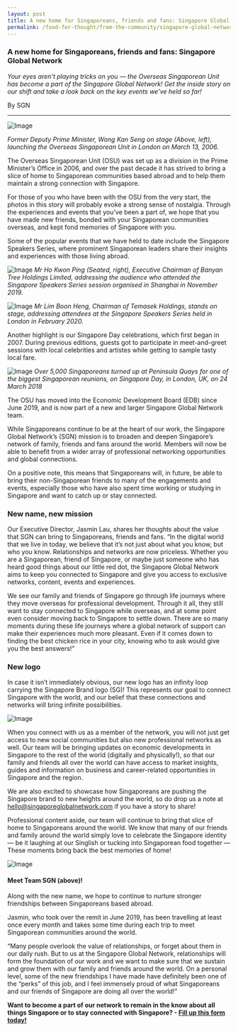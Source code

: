 ```yaml
---
layout: post
title: A new home for Singaporeans, friends and fans: Singapore Global Network
permalink: /food-for-thought/from-the-community/singapore-global-network
---
```


### A new home for Singaporeans, friends and fans: Singapore Global Network

_Your eyes aren’t playing tricks on you — the Overseas Singaporean Unit has become a part of the Singapore Global Network! Get the inside story on our shift and take a look back on the key events we’ve held so far!_

By SGN
<hr>

![Image](/images/stories/2020/Feb/sgn1.jpg)

_Former Deputy Prime Minister, Wong Kan Seng on stage (Above, left), launching the Overseas Singaporean Unit in London on March 13, 2006._

The Overseas Singaporean Unit (OSU) was set up as a division in the Prime Minister’s Office in 2006, and over the past decade it has strived to bring a slice of home to Singaporean communities based abroad and to help them maintain a strong connection with Singapore. 

For those of you who have been with the OSU from the very start, the photos in this story will probably evoke a strong sense of nostalgia. Through the experiences and events that you’ve been a part of, we hope that you have made new friends, bonded with your Singaporean communities overseas, and kept fond memories of Singapore with you.

Some of the popular events that we have held to date include the Singapore Speakers Series, where prominent Singaporean leaders share their insights and experiences with those living abroad. 

![Image](/images/stories/2020/Feb/sgn2.jpg)
_Mr Ho Kwon Ping (Seated, right), Executive Chairman of Banyan Tree Holdings Limited, addressing the audience who attended the Singapore Speakers Series session organised in Shanghai in November 2019._

![Image](/images/stories/2020/Feb/sgn3.jpg)
_Mr Lim Boon Heng, Chairman of Temasek Holdings, stands on stage, addressing attendees at the Singapore Speakers Series held in London in February 2020._

Another highlight is our Singapore Day celebrations, which first began in 2007. During previous editions, guests got to participate in meet-and-greet sessions with local celebrities and artistes while getting to sample tasty local fare.

![Image](/images/stories/2020/Feb/sgn4.jpg)
_Over 5,000 Singaporeans turned up at Peninsula Quays for one of the biggest Singaporean reunions, on Singapore Day, in London, UK, on 24 March 2018_

The OSU has moved into the Economic Development Board (EDB) since June 2019, and is now part of a new and larger Singapore Global Network team. 

While Singaporeans continue to be at the heart of our work, the Singapore Global Network’s (SGN) mission is to broaden and deepen Singapore’s network of family, friends and fans around the world.  Members will now be able to benefit from a wider array of professional networking opportunities and global connections.  

On a positive note, this means that Singaporeans will, in future, be able to bring their non-Singaporean friends to many of the engagements and events, especially those who have also spent time working or studying in Singapore and want to catch up or stay connected. 

### New name, new mission
Our Executive Director, Jasmin Lau, shares her thoughts about the value that SGN can bring to Singaporeans, friends and fans.
“In the digital world that we live in today, we believe that it’s not just about what you know, but who you know. Relationships and networks are now priceless. Whether you are a Singaporean, friend of Singapore, or maybe just someone who has heard good things about our little red dot, the Singapore Global Network aims to keep you connected to Singapore and give you access to exclusive networks, content, events and experiences. 

We see our family and friends of Singapore go through life journeys where they move overseas for professional development. Through it all, they still want to stay connected to Singapore while overseas, and at some point even consider moving back to Singapore to settle down. There are so many moments during these life journeys where a global network of support can make their experiences much more pleasant. Even if it comes down to finding the best chicken rice in your city, knowing who to ask would give you the best answers!” 

### New logo
In case it isn’t immediately obvious, our new logo has an infinity loop carrying the Singapore Brand logo (SG)! This represents our goal to connect Singapore with the world, and our belief that these connections and networks will bring infinite possibilities. 

![Image](/images/stories/2020/Feb/sgnlogo.png)

When you connect with us as a member of the network, you will not just get access to new social communities but also new professional networks as well. Our team will be bringing updates on economic developments in Singapore to the rest of the world (digitally and physically!), so that our family and friends all over the world can have access to market insights, guides and information on business and career-related opportunities in Singapore and the region. 

We are also excited to showcase how Singaporeans are pushing the Singapore brand to new heights around the world, so do drop us a note at hello@singaporeglobalnetwork.com if you have a story to share!

Professional content aside, our team will continue to bring that slice of home to Singaporeans around the world. We know that many of our friends and family around the world simply love to celebrate the Singapore identity —  be it laughing at our Singlish or tucking into Singaporean food together — These moments bring back the best memories of home!  


![Image](/images/stories/2020/Feb/sgn5.jpg)
#### Meet Team SGN (above)! 
Along with the new name, we hope to continue to nurture stronger friendships between Singaporeans based abroad. 

Jasmin, who took over the remit in June 2019, has been travelling at least once every month and takes some time during each trip to meet Singaporean communities around the world.  

“Many people overlook the value of relationships, or forget about them in our daily rush. But to us at the Singapore Global Network, relationships will form the foundation of our work and we want to make sure that we sustain and grow them with our family and friends around the world. On a personal level, some of the new friendships I have made have definitely been one of the “perks” of this job, and I feel immensely proud of what Singaporeans and our friends of Singapore are doing all over the world!”

**Want to become a part of our network to remain in the know about all things Singapore or to stay connected with Singapore? - [Fill up this form today!](https://www.singaporeglobalnetwork.com/keep-in-touch/)**
